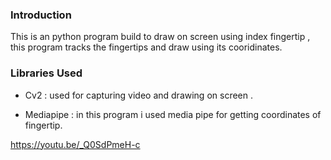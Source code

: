 ### Introduction

This is an python program build to draw on screen using index fingertip , this program tracks
the fingertips and draw using its cooridinates.

### Libraries Used

- Cv2 : used for capturing video and drawing on screen .

- Mediapipe : in this program i used media pipe for getting coordinates of fingertip.

https://youtu.be/_Q0SdPmeH-c
              